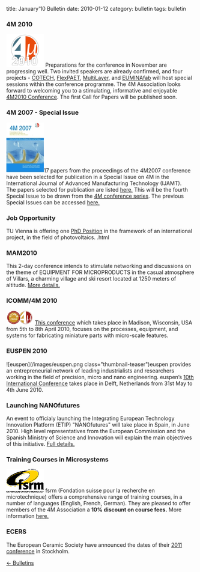 title: January'10 Bulletin
date: 2010-01-12 
category: bulletin
tags: bulletin

<!--break-->
###  4M 2010


![4M2010](/images/4m-logotight_web.png)
 Preparations for the conference in November are progressing well. Two invited speakers are already confirmed, and four projects -  [COTECH](http://www.fp7-cotech.eu/), [FlexPAET](http://www.e-squizoide.com/flexpaet/), [MultiLayer](http://multilayer.4m-association.org/), and [EUMINAfab](http://www.euminafab.eu/) will host special sessions within the conference programme. The 4M Association looks forward to welcoming you to a stimulating, informative and enjoyable [4M2010 Conference](/conference/2010). The first Call for Papers will be published soon.

###  4M 2007 - Special Issue


![4m 2007 cover](/images/Front_Cover_4M2007web4.jpg)17 papers from the proceedings of the 4M2007 conference have been selected for publication in a Special Issue on 4M in the International Journal of Advanced Manufacturing Technology (IJAMT).  
The papers selected for publication are listed [here.](/content/Special-Issue-4M-IJAMT/Special-Issue-4M-IJAMT.html)
This will be the fourth Special Issue to be drawn from the [4M conference series](/conference). The previous Special Issues can be accessed [here.](http://www.4m-net.org/Publications) 
  
###  Job Opportunity

TU Vienna is offering one [PhD Position](/content/PhD-position-ISAS-TU-Vienna-0/PhD-position-ISAS-TU-Vienna-0.html) in the framework of an international project, in the field of photovoltaics.  .html

  
###  MAM2010


This 2-day conference intends to stimulate networking and discussions on the theme of EQUIPMENT FOR MICROPRODUCTS in the casual atmosphere of Villars, a charming village and ski resort located at 1250 meters of altitude. [More details.](/event/MAM2010)

###  ICOMM/4M 2010

![ICOMM/4M 2010](/images/icomm_thumb_0.jpg) [This conference](http://www.conferencing.uwex.edu/conferences/ICOMM10/) which takes place in Madison, Wisconsin, USA from 5th to 8th April 2010, focuses on the processes, equipment, and systems for fabricating miniature parts with micro-scale features.  

###  EUSPEN 2010

![euspen](/images/euspen.png class="thumbnail-teaser")euspen provides an entrepreneurial network of leading industrialists and researchers working in the field of precision, micro and nano engineering. euspen’s [10th International Conference](/event/EUSPEN-2010) takes place in Delft, Netherlands from 31st May to 4th June 2010.    
  
###  Launching NANOfutures

An event to officialy launching the Integrating European Technology Innovation Platform (ETIP) "NANOfutures" will take place in Spain, in June 2010. High level representatives from the European Commission and the Spanish Ministry of Science and Innovation will explain the main objectives of this initiative. [Full details.](/event/Launching-Nanofutures.html)

###  Training Courses in Microsystems

![FSRM](/images/FSRM_LOGO_web.gif)
fsrm (Fondation suisse pour la recherche en microtechnique) offers a comprehensive range of training courses, in a number of languages (English, French, German). They are pleased to offer members of the 4M Association a <b>10% discount on course fees.</b> More information [here.](/content/fsrm-training-courses/fsrm-training-courses.html)

###  ECERS

The European Ceramic Society have announced the dates of their [2011 conference](/event/ECERS-2011) in Stockholm.

[&larr; Bulletins](/bulletin/index.html)
